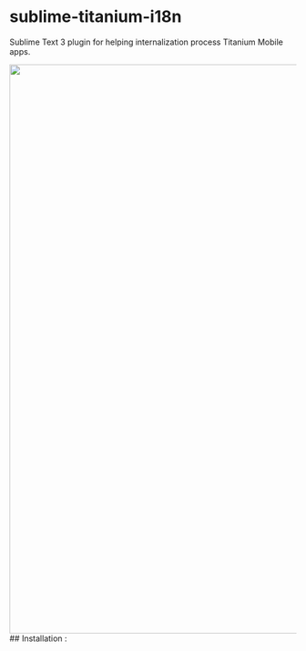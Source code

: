 # sublime-titanium-i18n
Sublime Text 3 plugin for helping internalization process Titanium Mobile apps.

<img src="https://raw.github.com/yuranevmer/sublime-titanium-i18n/master/demo.gif" width="1000"/>
<!--
## Features :
 - Auto seearch
-->
## Installation :
<!--
### Using [Package Control][1] (*Recommended*)

For all Sublime Text 2/3 users we recommend install via [Package Control][1].

1. [Install][2] Package Control if you haven't yet.
2. Use <kbd>cmd</kbd>+<kbd>shift</kbd>+<kbd>P</kbd> then `Package Control: Install Package`
3. Look for `Markdown Preview` and install it.
-->
### Manual Install

1. Click the `Preferences > Browse Packages…` menu
2. Browse up a folder and then into the `Installed Packages/` folder
3. Download [zip package][zip] rename it to `Titanium i18n.sublime-package` and copy it into the `Installed Packages/` directory
4. Restart Sublime Text

## Usage :

<kbd>cmd</kbd>+<kbd>shift</kbd>+<kbd>P</kbd> is the default keymap. 


[home]: https://github.com/revolunet/sublimetext-markdown-preview
 [1]: https://packagecontrol.io/
 [2]: https://packagecontrol.io/installation
 [zip]: https://github.com/yuranevmer/sublime-titanium-i18n/archive/master.zip

 [issue]: https://github.com/revolunet/sublimetext-markdown-preview/issues
 [settings]: https://github.com/revolunet/sublimetext-markdown-preview/blob/master/MarkdownPreview.sublime-settings
